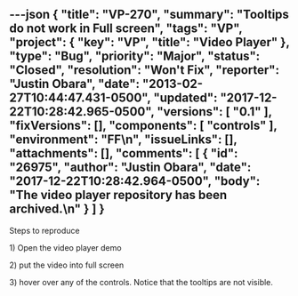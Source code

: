 ---json
{
  "title": "VP-270",
  "summary": "Tooltips do not work in Full screen",
  "tags": "VP",
  "project": {
    "key": "VP",
    "title": "Video Player"
  },
  "type": "Bug",
  "priority": "Major",
  "status": "Closed",
  "resolution": "Won't Fix",
  "reporter": "Justin Obara",
  "date": "2013-02-27T10:44:47.431-0500",
  "updated": "2017-12-22T10:28:42.965-0500",
  "versions": [
    "0.1"
  ],
  "fixVersions": [],
  "components": [
    "controls"
  ],
  "environment": "FF\n",
  "issueLinks": [],
  "attachments": [],
  "comments": [
    {
      "id": "26975",
      "author": "Justin Obara",
      "date": "2017-12-22T10:28:42.964-0500",
      "body": "The video player repository has been archived.\n"
    }
  ]
}
---
Steps to reproduce

1\) Open the video player demo

2\) put the video into full screen

3\) hover over any of the controls. Notice that the tooltips are not visible.

        